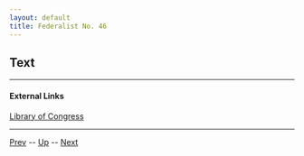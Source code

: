 ```yaml
---
layout: default
title: Federalist No. 46
---
```


## Text

---
#### External Links
[Library of Congress]()

---

[Prev](45.md) -- [Up](README.md) -- [Next](47.md)
